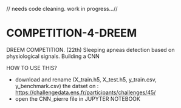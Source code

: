 // needs code cleaning. work in progress...//

# COMPETITION-4-DREEM
DREEM COMPETITION. (22th) Sleeping apneas detection based on physiological signals. Building a CNN 


HOW TO USE THIS?

- download and rename (X_train.h5, X_test.h5, y_train.csv,  y_benchmark.csv) the datset on : https://challengedata.ens.fr/participants/challenges/45/
- open the CNN_pierre file in JUPYTER NOTEBOOK
